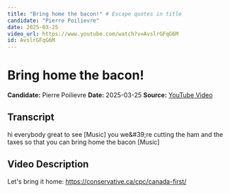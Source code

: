 ```yaml
---
title: "Bring home the bacon!" # Escape quotes in title
candidate: "Pierre Poilievre"
date: 2025-03-25
video_url: https://www.youtube.com/watch?v=AvslrGFqG6M
id: AvslrGFqG6M
---
```


# Bring home the bacon!

**Candidate:** Pierre Poilievre
**Date:** 2025-03-25
**Source:** [YouTube Video](https://www.youtube.com/watch?v=AvslrGFqG6M)

## Transcript

hi everybody great to see [Music] you we&amp;#39;re cutting the ham and the taxes so that you can bring home the bacon [Music]

## Video Description

Let's bring it home: https://conservative.ca/cpc/canada-first/